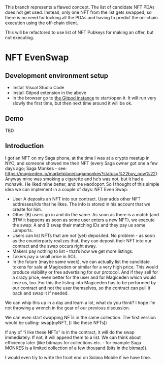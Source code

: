 This branch represents a flawed concept. The list of candidate NFT PDAs does not get used. Instead, only one NFT from the list gets swapped, so there is no need for locking all the PDAs and having to predict the
on-chain execution using the off-chain client.

This will be refactored to use list of NFT Pubkeys for making an offer, but not executing.

# NFT EvenSwap

## Development environment setup

- Install Visual Studio Code
- Install Gitpod extension in the above
- In the browser go to [the Gitpod instance](https://gitpod.io/#github.com/jordan-public/nft-evenswap-solana) to start/open it. It will run very slowly the first time, but then next time around it will be ok.

## Demo

TBD

## Introduction

I got an NFT on my Saga phone, at the time I was at a crypto meetup in NYC, and someone showed me their NFT (every Saga owner got one a few days ago; Saga Monkes - see: https://magiceden.io/marketplace/sagamonkes?status=%22buy_now%22). Anyway mine was smoking a cigarette and he’s was not, but it had a mohawk. He liked mine better, and me наоборот. So I thought of this simple idea we can implement in a couple of days: NFT Even Swap:

- User A deposits an NFT into our contract. User adds other NFT addresses/ids that he likes. The info is stored in his account that we create for him.
- Other (B) users go in and do the same. As soon as there is a match (and BTW it happens as soon as some user enters a new NFT), we execute the swap: A and B swap their matching IDs and they pay us some Lamports.
- Users can list NFTs that are not (yet) deposited. No problem - as soon as the counterparty realizes that, they can deposit their NFT into our contract and the swap occurs right away.
- Makers pay nothing to list - that’s how we get more listings.
- Takers pay a small price in SOL.
- In the future (maybe same week), we can actually list the candidate tokens for sale at Magiceden or similar for a very high price. This would produce visibility or free advertising for our protocol. And if they sell for a crazy price, even better for the user and for Magiceden which would love us, too. For this the listing into Magiceden has to be performed by our contract and not the user themselves, so the contract can pull it back and swap it if needed.

We can whip this up in a day and learn a lot, what do you think? I hope I’m not throwing a wrench in the gear of our previous discussion.

We can even start swapping NFTs in the same collection. The first version would be calling:
swap(nyNFT, [i like these NFTs])

If any of “i like these NFTs" is in the contract, it will do the swap immediately. If not, it will append them to a list. We can think about efficiency later (like bitmaps for collections etc. - for example Saga MONKES is a limited collection of a few thousand (bits in the bitmap)).

I would even try to write the front end on Solana Mobile if we have time.